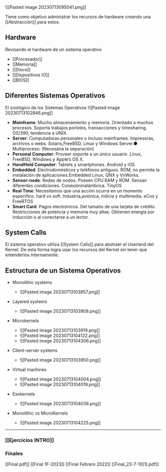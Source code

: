 ![[Pasted image 20230713095041.png]]

Tiene como objetivo administrar los recursos de hardware creando una [[Abstracción]] para estos.

## Hardware
Revisando el hardware de un sistema operativo 
- [[Procesador]]
- [[Memoria]]
- [[Disco]]
- [[Dispositivos IO]]
- [[BIOS]]

## Diferentes Sistemas Operativos
El zoológico de los Sistemas Operativos
![[Pasted image 20230713102846.png]]
- **Mainframe**: Mucho almacenamiento y memoria. Orientado a muchos procesos. Soporta trabajos porlotes, transacciones y timesharing. OS/390, tendencia a UNIX.
- **Server**: Computadoras personales o incluso mainframes. Impresoras, archivos o webs. Solaris,FreeBSD, Linux y Windows Server.● Multiproceso: (Necesaria la separación)
- **Personal Computer**: Proveer soporte a un único usuario. Linux, FreeBSD, Windows y Apple’s OS X.
- **HandHeld Computer**: Tablets y smartphones. Android y iOS
- **Embedded**: Electrodomésticos y teléfonos antiguos. ROM, no permite la instalación de aplicaciones.Embedded Linux, QNX y VxWorks.
- **Sensor-node**: Redes de nodos. Poseen CPU RAM y ROM. Sensan diferentes condiciones. Conexióninalámbrica. TinyOS
- **Real Time**: Necesitamos que una acción ocurra en un momento específico. hard vs soft. Industria,aviónica, milicia y multimedia. eCos y FreeRTOS
- **Smart Card**: Pagos electrónicos. Del tamaño de una tarjeta de crédito. Restricciones de potencia y memoria muy altas. Obtienen energía por inducción o al conectarse a un lector.

## System Calls

El sistema operativo utiliza [[System Calls]] para abstraer el Userland del Kernel. De esta forma logra usar los recursos del Kernel sin tener que entenderlos internamente.


## Estructura de un Sistema Operativos

- Monolithic systems
	- ![[Pasted image 20230713103857.png]]
- Layered systems
	- ![[Pasted image 20230713103908.png]]
- Microkernels
	- ![[Pasted image 20230713103919.png]]
	- ![[Pasted image 20230713104122.png]]
	- ![[Pasted image 20230713104306.png]]
- Client-server systems
	- ![[Pasted image 20230713103950.png]]
- Virtual machines
	- ![[Pasted image 20230713104004.png]]
	- ![[Pasted image 20230713104019.png]]
- Exokernels
	- ![[Pasted image 20230713104038.png]]


- Monolithic vs MicroKernels
	- ![[Pasted image 20230713104225.png]]


***

### [[Ejercicios INTRO]]

### Finales
[[Final.pdf]]
[[Final 1F-2023]]
[[Final Febrero 2022]]
[[Final_23-7-10[1].pdf]]
